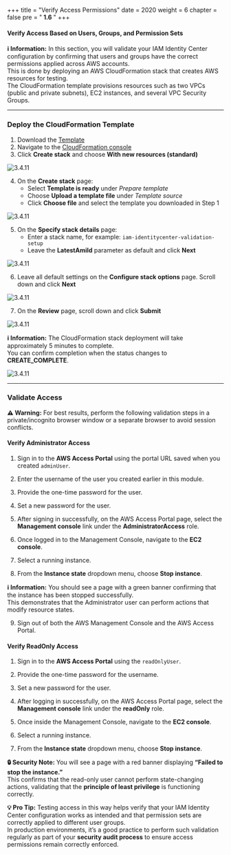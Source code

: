 +++
title = "Verify Access Permissions"
date = 2020
weight = 6
chapter = false
pre = "<b> 1.6 </b>"
+++

#### Verify Access Based on Users, Groups, and Permission Sets

**ℹ️ Information:** In this section, you will validate your IAM Identity Center configuration by confirming that users and groups have the correct permissions applied across AWS accounts.  
This is done by deploying an AWS CloudFormation stack that creates AWS resources for testing.  
The CloudFormation template provisions resources such as two VPCs (public and private subnets), EC2 instances, and several VPC Security Groups.

---

### Deploy the CloudFormation Template

1. Download the [Template](https://static.us-east-1.prod.workshops.aws/public/3fac600e-c0e3-4410-9a4f-8ca05b549ec7/static/iam-identitycenter-validation.yml)  
2. Navigate to the [CloudFormation console](https://console.aws.amazon.com/cloudformation/)  
3. Click **Create stack** and choose **With new resources (standard)**  

![3.4.11](/images/0001/image31.png)

4. On the **Create stack** page:  
   - Select **Template is ready** under *Prepare template*  
   - Choose **Upload a template file** under *Template source*  
   - Click **Choose file** and select the template you downloaded in Step 1  

![3.4.11](/images/0001/image32.png)

5. On the **Specify stack details** page:  
   - Enter a stack name, for example: `iam-identitycenter-validation-setup`  
   - Leave the **LatestAmiId** parameter as default and click **Next**  

![3.4.11](/images/0001/image33.png)

6. Leave all default settings on the **Configure stack options** page. Scroll down and click **Next**  

![3.4.11](/images/0001/image34.png)

7. On the **Review** page, scroll down and click **Submit**  

![3.4.11](/images/0001/image35.png)

**ℹ️ Information:** The CloudFormation stack deployment will take approximately 5 minutes to complete.  
You can confirm completion when the status changes to **CREATE_COMPLETE**.  

![3.4.11](/images/0001/image36.png)

---

### Validate Access

**⚠️ Warning:** For best results, perform the following validation steps in a private/incognito browser window or a separate browser to avoid session conflicts.



#### Verify Administrator Access

1. Sign in to the **AWS Access Portal** using the portal URL saved when you created `adminUser`.  
2. Enter the username of the user you created earlier in this module.  
3. Provide the one-time password for the user.  
4. Set a new password for the user.  

5. After signing in successfully, on the AWS Access Portal page, select the **Management console** link under the **AdministratorAccess** role.  
6. Once logged in to the Management Console, navigate to the **EC2 console**.  
7. Select a running instance.  
8. From the **Instance state** dropdown menu, choose **Stop instance**.  

**ℹ️ Information:** You should see a page with a green banner confirming that the instance has been stopped successfully.  
This demonstrates that the Administrator user can perform actions that modify resource states.  

9. Sign out of both the AWS Management Console and the AWS Access Portal.



#### Verify ReadOnly Access

1. Sign in to the **AWS Access Portal** using the `readOnlyUser`.  
2. Provide the one-time password for the username.  
3. Set a new password for the user.  

4. After logging in successfully, on the AWS Access Portal page, select the **Management console** link under the **readOnly** role.  
5. Once inside the Management Console, navigate to the **EC2 console**.  
6. Select a running instance.  
7. From the **Instance state** dropdown menu, choose **Stop instance**.  

**🔒 Security Note:** You will see a page with a red banner displaying **“Failed to stop the instance.”**  
This confirms that the read-only user cannot perform state-changing actions, validating that the **principle of least privilege** is functioning correctly.

**💡 Pro Tip:** Testing access in this way helps verify that your IAM Identity Center configuration works as intended and that permission sets are correctly applied to different user groups.  
In production environments, it’s a good practice to perform such validation regularly as part of your **security audit process** to ensure access permissions remain correctly enforced.
